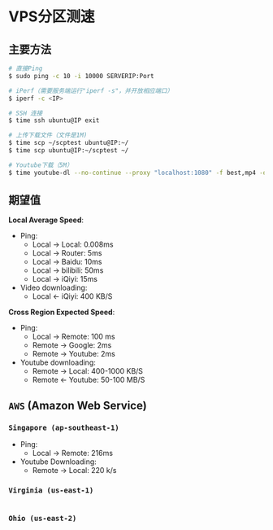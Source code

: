 # VPS分区测速

## 主要方法
```sh
# 直接Ping
$ sudo ping -c 10 -i 10000 SERVERIP:Port 

# iPerf（需要服务端运行"iperf -s"，并开放相应端口）
$ iperf -c <IP>

# SSH 连接
$ time ssh ubuntu@IP exit

# 上传下载文件（文件是1M)
$ time scp ~/scptest ubuntu@IP:~/
$ time scp ubuntu@IP:~/scptest ~/

# Youtube下载（5M）
$ time youtube-dl --no-continue --proxy "localhost:1080" -f best,mp4 -o ~/speedtest "https://youtu.be/TO9TS4aGWL4"
```

## 期望值

**Local Average Speed**:
- Ping:
    - Local -> Local: 0.008ms
    - Local -> Router: 5ms
    - Local -> Baidu: 10ms
    - Local -> bilibili: 50ms
    - Local -> iQiyi: 15ms
- Video downloading:
    - Local <- iQiyi: 400 KB/S

**Cross Region Expected Speed**:
- Ping: 
    - Local -> Remote: 100 ms
    - Remote -> Google: 2ms
    - Remote -> Youtube: 2ms
- Youtube downloading: 
    - Remote -> Local: 400-1000 KB/S
    - Remote <- Youtube: 50-100 MB/S

## `AWS` (Amazon Web Service)

### `Singapore (ap-southeast-1)`

- Ping:
    - Local -> Remote: 216ms
- Youtube Downloading: 
    - Remote -> Local: 220 k/s


### `Virginia (us-east-1)`
```

```

### `Ohio (us-east-2)`
```

```